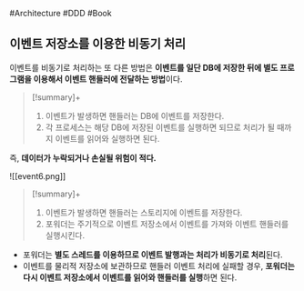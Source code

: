 #Architecture #DDD #Book

## 이벤트 저장소를 이용한 비동기 처리
이벤트를 비동기로 처리하는 또 다른 방법은 **이벤트를 일단 DB에 저장한 뒤에 별도 프로그램을 이용해서 이벤트 핸들러에 전달하는 방법**이다.

> [!summary]+ 
> 1. 이벤트가 발생하면 핸들러는 DB에 이벤트를 저장한다. 
> 2. 각 프로세스는 해당 DB에 저장된 이벤트를 실행하면 되므로 처리가 될 때까지 이벤트를 읽어와 실행하면 된다. 

즉, **데이터가 누락되거나 손실될 위험이 적다.**

![[event6.png]]

> [!summary]+ 
> 1. 이벤트가 발생하면 핸들러는 스토리지에 이벤트를 저장한다.
> 2. 포워더는 주기적으로 이벤트 저장소에서 이벤트를 가져와 이벤트 핸들러를 실행시킨다.

- 포워더는 **별도 스레드를 이용하므로 이벤트 발행과는 처리가 비동기로 처리**된다. 
- 이벤트를 물리적 저장소에 보관하므로 핸들러 이벤트 처리에 실패할 경우, **포워더는 다시 이벤트 저장소에서 이벤트를 읽어와 핸들러를 실행**하면 된다.